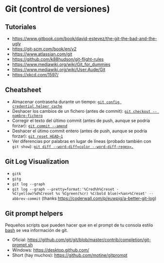 # Git (control de versiones)

## Tutoriales
- https://www.gitbook.com/book/david-estevez/the-git-the-bad-and-the-ugly
- https://git-scm.com/book/en/v2
- https://www.atlassian.com/git
- https://github.com/k88hudson/git-flight-rules
- https://www.mediawiki.org/wiki/Git_for_dummies
- https://www.mediawiki.org/wiki/User:Aude/Git
- https://xkcd.com/1597/

## Cheatsheet
- Almacenar contraseña durante un tiempo: [`git config credential.helper cache`](https://git-scm.com/docs/git-credential-cache)
- Deshacer los cambios de un fichero (antes de commit): [`git checkout -- nombre-fichero`](https://git-scm.com/docs/git-checkout#git-checkout-emgitcheckoutemlttree-ishgt--ltpathspecgt82308203)
- Corregir el texto del último commit (antes de push, aunque se podría forzar): [`git commit --amend`](https://git-scm.com/docs/git-commit#git-commit---amend)
- Deshacer el útimo commit entero (antes de push, aunque se podría forzar): [`git reset HEAD~1`](https://git-scm.com/docs/git-reset#git-reset-emgitresetemltmodegtltcommitgt)
- Ver diferencias por palabras en lugar de líneas (probado también con `git show`): [`git diff --word-diff=color --word-diff-regex=.`](https://stackoverflow.com/questions/1721738/using-diff-or-anything-else-to-get-character-level-diff-between-text-files)

## Git Log Visualization
- `gitk`
- `gitg`
- `git log --graph`
- `git log --graph --pretty=format:'%Cred%h%Creset -%C(yellow)%d%Creset %s %Cgreen(%cr) %C(bold blue)<%an>%Creset' --abbrev-commit` (thanks https://coderwall.com/p/euwpig/a-better-git-log)

## Git prompt helpers
Pequeños scripts que pueden hacer que en el prompt de tu consola estilo [bash](/software/linux/bash.md) se vea información de git.
- Oficial: https://github.com/git/git/blob/master/contrib/completion/git-prompt.sh
- Windows: https://desktop.github.com/
- Short (hay muchos): https://github.com/motine/gitprompt

